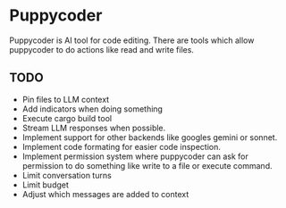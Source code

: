 # Puppycoder

Puppycoder is AI tool for code editing. There are tools which allow puppycoder to do actions like read and write files.

## TODO

- Pin files to LLM context
- Add indicators when doing something
- Execute cargo build tool
- Stream LLM responses when possible.
- Implement support for other backends like googles gemini or sonnet.
- Implement code formating for easier code inspection.
- Implement permission system where puppycoder can ask for permission to do something like write to a file
or execute command.
- Limit conversation turns
- Limit budget
- Adjust which messages are added to context